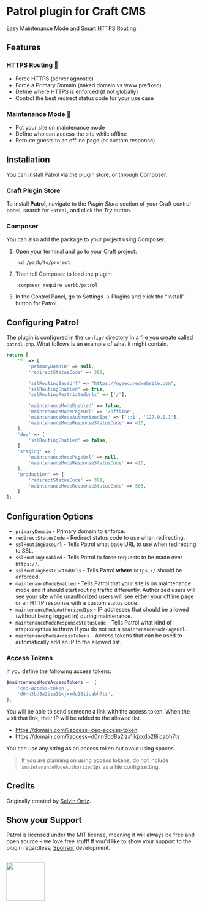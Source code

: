 # Patrol plugin for Craft CMS
Easy Maintenance Mode and Smart HTTPS Routing.

## Features

### HTTPS Routing 👮‍
- Force HTTPS (server agnostic)
- Force a Primary Domain (naked domain vs www prefixed)
- Define where HTTPS is enforced (if not globally)
- Control the best redirect status code for your use case

### Maintenance Mode 🚧
- Put your site on maintenance mode
- Define who can access the site while offline
- Reroute guests to an offline page (or custom response)

## Installation
You can install Patrol via the plugin store, or through Composer.

### Craft Plugin Store
To install **Patrol**, navigate to the _Plugin Store_ section of your Craft control panel, search for `Patrol`, and click the _Try_ button.

### Composer
You can also add the package to your project using Composer.

1. Open your terminal and go to your Craft project:

        cd /path/to/project

2. Then tell Composer to load the plugin:
    
        composer require verbb/patrol

3. In the Control Panel, go to Settings → Plugins and click the “Install” button for Patrol.

## Configuring Patrol
The plugin is configured in the `config/` directory in a file you create called `patrol.php`. What follows is an example of what it might contain.

```php
return [
    '*' => [
        'primaryDomain' => null,
        'redirectStatusCode' => 302,

        'sslRoutingBaseUrl' => "https://mysecuredwebsite.com",
        'sslRoutingEnabled' => true,
        'sslRoutingRestrictedUrls' => ['/'],

        'maintenanceModeEnabled' => false,
        'maintenanceModePageUrl' => '/offline',
        'maintenanceModeAuthorizedIps' => ['::1', '127.0.0.1'],
        'maintenanceModeResponseStatusCode' => 410,
    ],
    'dev' => [
        'sslRoutingEnabled' => false,
    ]
    'staging' => [
        'maintenanceModePageUrl' => null,
        'maintenanceModeResponseStatusCode' => 410,
    ],
    'production' => [
        'redirectStatusCode' => 301,
        'maintenanceModeResponseStatusCode' => 503,
    ]
];
```

## Configuration Options
- `primaryDomain` - Primary domain to enforce.
- `redirectStatusCode` - Redirect status code to use when redirecting.
- `sslRoutingBaseUrl` - Tells Patrol what base URL to use when redirecting to SSL.
- `sslRoutingEnabled` - Tells Patrol to force requests to be made over `https://`.
- `sslRoutingRestrictedUrls` - Tells Patrol **where** `https://` should be enforced.
- `maintenanceModeEnabled` - Tells Patrol that your site is on maintenance mode and it should start routing traffic differently. Authorized users will see your site while unauthorized users will see either your offline page or an HTTP response with a custom status code.
- `maintenanceModeAuthorizedIps` - IP addresses that should be allowed (without being logged in) during maintenance.
- `maintenanceModeResponseStatusCode` - Tells Patrol what kind of `HttpException` to throw if you do not set a `$maintenanceModePageUrl`.
- `maintenanceModeAccessTokens` - Access tokens that can be used to automatically add an IP to the allowed list.

### Access Tokens
If you define the following access tokens:

```php
$maintenanceModeAccessTokens =  [
    'ceo-access-token',
    'd0nn3bd8a2iza1ikjxxdo28iicabh7ts',
];
```

You will be able to send someone a link with the access token. When the visit that link, their IP will be added to the allowed list.

- https://domain.com/?access=ceo-access-token
- https://domain.com/?access=d0nn3bd8a2iza1ikjxxdo28iicabh7ts

You can use any string as an access token but avoid using spaces.

> If you are planning on using access tokens, do not include `$maintenanceModeAuthorizedIps` as a file config setting.

## Credits
Originally created by [Selvin Ortiz](https://github.com/selvindev).

## Show your Support
Patrol is licensed under the MIT license, meaning it will always be free and open source – we love free stuff! If you'd like to show your support to the plugin regardless, [Sponsor](https://github.com/sponsors/verbb) development.

<h2></h2>

<a href="https://verbb.io" target="_blank">
    <img width="100" src="https://verbb.io/assets/img/verbb-pill.svg">
</a>





